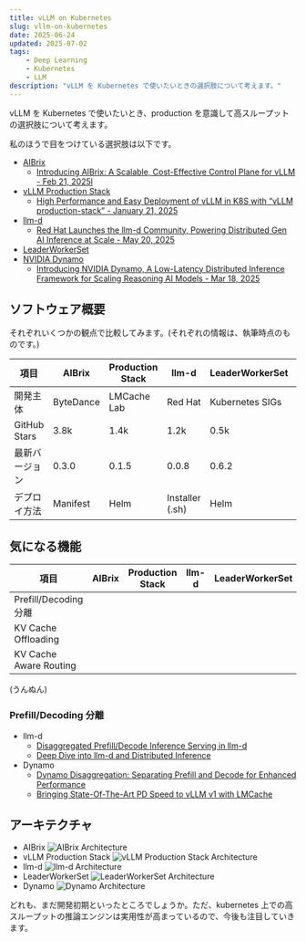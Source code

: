 ```yaml
---
title: vLLM on Kubernetes
slug: vllm-on-kubernetes
date: 2025-06-24
updated: 2025-07-02
tags:
    - Deep Learning
    - Kubernetes
    - LLM
description: "vLLM を Kubernetes で使いたいときの選択肢について考えます。"
---
```


vLLM を Kubernetes で使いたいとき、production を意識して高スループットの選択肢について考えます。

私のほうで目をつけている選択肢は以下です。

- [AIBrix](https://aibrix.readthedocs.io/latest/#)
    - [Introducing AIBrix: A Scalable, Cost-Effective Control Plane for vLLM - Feb 21, 2025l](https://blog.vllm.ai/2025/02/21/aibrix-release.html)
- [vLLM Production Stack](https://docs.vllm.ai/projects/production-stack/en/latest/)
    - [High Performance and Easy Deployment of vLLM in K8S with “vLLM production-stack” - January 21, 2025](https://blog.lmcache.ai/2025-01-21-stack-release/)
- [llm-d](https://llm-d.ai/)
    - [Red Hat Launches the llm-d Community, Powering Distributed Gen AI Inference at Scale - May 20, 2025](https://llm-d.ai/blog/llm-d-press-release)
- [LeaderWorkerSet](lws.sigs.k8s.io)
- [NVIDIA Dynamo](https://docs.nvidia.com/dynamo/latest/)
    - [Introducing NVIDIA Dynamo, A Low-Latency Distributed Inference Framework for Scaling Reasoning AI Models - Mar 18, 2025](https://developer.nvidia.com/blog/introducing-nvidia-dynamo-a-low-latency-distributed-inference-framework-for-scaling-reasoning-ai-models/)


## ソフトウェア概要

それぞれいくつかの観点で比較してみます。(それぞれの情報は、執筆時点のものです。)

| 項目           | AIBrix    | Production Stack | llm-d           | LeaderWorkerSet | Dynamo   |
| ---            | ---       | ---              | ---             | ---             | ---      |
| 開発主体       | ByteDance | LMCache Lab      | Red Hat         | Kubernetes SIGs | NVIDIA   |
| GitHub Stars   | 3.8k      | 1.4k             | 1.2k            | 0.5k            | 4.3k     |
| 最新バージョン | 0.3.0     | 0.1.5            | 0.0.8           | 0.6.2           | 0.3.0    |
| デプロイ方法   | Manifest  | Helm             | Installer (.sh) | Helm            | Operator |


## 気になる機能

| 項目                   | AIBrix | Production Stack | llm-d | LeaderWorkerSet | Dynamo |
| ---                    | ---    | ---              | ---   | ---             | ---    |
| Prefill/Decoding 分離  |        |                  |       |                 |        |
| KV Cache Offloading    |        |                  |       |                 |        |
| KV Cache Aware Routing |        |                  |       |                 |        |

(うんぬん)

### Prefill/Decoding 分離

- llm-d
    - [Disaggregated Prefill/Decode Inference Serving in llm-d](https://llm-d.ai/docs/architecture/Components/disagg_prefill-decode)
    - [Deep Dive into llm-d and Distributed Inference](https://www.solo.io/blog/deep-dive-into-llm-d-and-distributed-inference)
- Dynamo
    - [Dynamo Disaggregation: Separating Prefill and Decode for Enhanced Performance](https://docs.nvidia.com/dynamo/latest/architecture/disagg_serving.html)
    - [Bringing State-Of-The-Art PD Speed to vLLM v1 with LMCache](https://blog.lmcache.ai/2025-04-29-pdbench/)


## アーキテクチャ

- AIBrix
  ![AIBrix Architecture](/blog/aibrix-architecture-v1.jpeg)
- vLLM Production Stack
  ![vLLM Production Stack Architecture](/blog/stack-overview-2.png)
- llm-d
  ![llm-d Architecture](/blog/llm-d-arch-simplified-d41875ab8b1fcf94a1a42df44940ceae.svg)
- LeaderWorkerSet
  ![LeaderWorkerSet Architecture](/blog/LeaderWorkerSet.png)
- Dynamo
  ![Dynamo Architecture](/blog/inference-nvidia-dynamo-architecture-diagram-r2-2048x1152.png)


どれも、まだ開発初期といったところでしょうか。ただ、kubernetes 上での高スループットの推論エンジンは実用性が高まっているので、今後も注目していきます。
